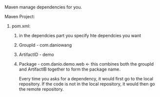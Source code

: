 Maven manage dependencies for you.

Maven Project:

1. pom.xml:

   1. in the dependcies part you specify hte dependcies you want

   2. GroupId - com.daniowang

   3. ArtifactID - demo

   4. Package - com.danio.demo.web <- this combines both the groupId and ArtifactIB together to form the package name.

      Every time you asks for a dependency, it would first go to the local repository. If the code is not in the local repository, it would then go the remote repository.